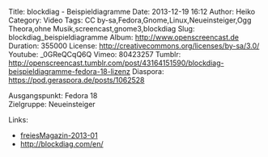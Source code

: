 Title: blockdiag - Beispieldiagramme
Date: 2013-12-19 16:12
Author: Heiko
Category: Video
Tags: CC by-sa,Fedora,Gnome,Linux,Neueinsteiger,Ogg Theora,ohne Musik,screencast,gnome3,blockdiag
Slug: blockdiag_beispieldiagramme
Album: http://www.openscreencast.de
Duration: 355000
License: http://creativecommons.org/licenses/by-sa/3.0/
Youtube: _0GReQCqQ6Q
Vimeo: 80423257
Tumblr: http://openscreencast.tumblr.com/post/43164151590/blockdiag-beispieldiagramme-fedora-18-lizenz
Diaspora: https://pod.geraspora.de/posts/1062528

Ausgangspunkt: Fedora 18  
Zielgruppe: Neueinsteiger  

Links:

  * [freiesMagazin-2013-01](http://www.freiesmagazin.de/freiesMagazin-2013-01 "Link zu freiesmagazin.de" )
  * <http://blockdiag.com/en/>

